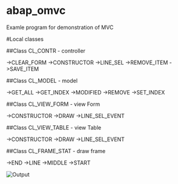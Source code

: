 # abap_omvc
Examle program for demonstration of MVC

#Local classes

##Class CL_CONTR - controller

->CLEAR_FORM 
->CONSTRUCTOR 
->LINE_SEL 
->REMOVE_ITEM 
->SAVE_ITEM 

##Class CL_MODEL - model

->GET_ALL 
->GET_INDEX 
->MODIFIED 
->REMOVE 
->SET_INDEX 

##Class CL_VIEW_FORM - view Form

->CONSTRUCTOR 
->DRAW 
->LINE_SEL_EVENT 

##Class CL_VIEW_TABLE - view Table

->CONSTRUCTOR 
->DRAW 
->LINE_SEL_EVENT 

##Class CL_FRAME_STAT - draw frame

->END 
->LINE 
->MIDDLE 
->START 

![Output](https://github.com/arte0s/abap_omvc/blob/master/output.png)

